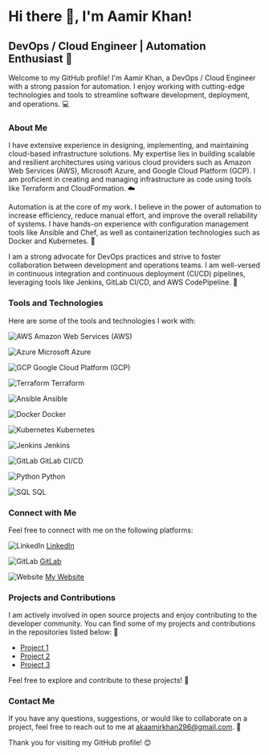 # Hi there 👋, I'm Aamir Khan!

## DevOps / Cloud Engineer | Automation Enthusiast 🚀

Welcome to my GitHub profile! I'm Aamir Khan, a DevOps / Cloud Engineer with a strong passion for automation. I enjoy working with cutting-edge technologies and tools to streamline software development, deployment, and operations. 💻

### About Me

I have extensive experience in designing, implementing, and maintaining cloud-based infrastructure solutions. My expertise lies in building scalable and resilient architectures using various cloud providers such as Amazon Web Services (AWS), Microsoft Azure, and Google Cloud Platform (GCP). I am proficient in creating and managing infrastructure as code using tools like Terraform and CloudFormation. ☁️

Automation is at the core of my work. I believe in the power of automation to increase efficiency, reduce manual effort, and improve the overall reliability of systems. I have hands-on experience with configuration management tools like Ansible and Chef, as well as containerization technologies such as Docker and Kubernetes. 🤖

I am a strong advocate for DevOps practices and strive to foster collaboration between development and operations teams. I am well-versed in continuous integration and continuous deployment (CI/CD) pipelines, leveraging tools like Jenkins, GitLab CI/CD, and AWS CodePipeline. 🌉

### Tools and Technologies

Here are some of the tools and technologies I work with:

![AWS](https://img.shields.io/badge/-AWS-232F3E?style=plastic&logo=amazon-aws&logoColor=white) Amazon Web Services (AWS)

![Azure](https://img.shields.io/badge/-Azure-0089D6?style=plastic&logo=microsoft-azure&logoColor=white) Microsoft Azure

![GCP](https://img.shields.io/badge/-GCP-4285F4?style=plastic&logo=google-cloud&logoColor=white) Google Cloud Platform (GCP)

![Terraform](https://img.shields.io/badge/-Terraform-623CE4?style=plastic&logo=terraform&logoColor=white) Terraform

![Ansible](https://img.shields.io/badge/-Ansible-EE0000?style=plastic&logo=ansible&logoColor=white) Ansible

![Docker](https://img.shields.io/badge/-Docker-2496ED?style=plastic&logo=docker&logoColor=white) Docker

![Kubernetes](https://img.shields.io/badge/-Kubernetes-326CE5?style=plastic&logo=kubernetes&logoColor=white) Kubernetes

![Jenkins](https://img.shields.io/badge/-Jenkins-D24939?style=plastic&logo=jenkins&logoColor=white) Jenkins

![GitLab](https://img.shields.io/badge/-GitLab-FCA121?style=plastic&logo=gitlab&logoColor=white) GitLab CI/CD

![Python](https://img.shields.io/badge/-Python-3776AB?style=plastic&logo=python&logoColor=white) Python

![SQL](https://img.shields.io/badge/-SQL-4479A1?style=plastic&logo=microsoft-sql-server&logoColor=white) SQL

### Connect with Me

Feel free to connect with me on the following platforms:

![LinkedIn](https://img.shields.io/badge/-LinkedIn-0077B5?style=plastic&logo=linkedin&logoColor=white) [LinkedIn](https://www.linkedin.com/in/aamirkhan296/)

![GitLab](https://img.shields.io/badge/-GitLab-FCA121?style=plastic&logo=gitlab&logoColor=white) [GitLab](https://gitlab.com/aamir296)

![Website](https://img.shields.io/badge/-Website-FF7139?style=plastic&logo=curl) [My Website](https://aamir296.netlify.app/)

### Projects and Contributions

I am actively involved in open source projects and enjoy contributing to the developer community. You can find some of my projects and contributions in the repositories listed below: 🌟

- [Project 1](link-to-project-1)
- [Project 2](link-to-project-2)
- [Project 3](link-to-project-3)

Feel free to explore and contribute to these projects! 👀

### Contact Me

If you have any questions, suggestions, or would like to collaborate on a project, feel free to reach out to me at [akaamirkhan296@gmail.com](mailto:akaamirkhan296@gmail.com). 📧

Thank you for visiting my GitHub profile! 😊

